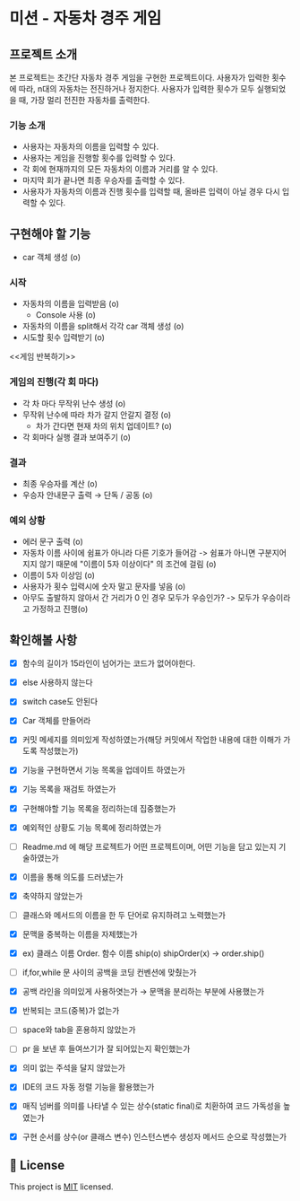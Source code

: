 # 미션 - 자동차 경주 게임

## 프로젝트 소개
본 프로젝트는 초간단 자동차 경주 게임을 구현한 프로젝트이다.
사용자가 입력한 횟수에 따라, n대의 자동차는 전진하거나 정지한다. 사용자가 입력한 횟수가 모두 실행되었을 때, 가장 멀리 전진한 자동차를 출력한다.

### 기능 소개
- 사용자는 자동차의 이름을 입력할 수 있다.
- 사용자는 게임을 진행할 횟수를 입력할 수 있다.
- 각 회에 현재까지의 모든 자동차의 이름과 거리를 알 수 있다.
- 마지막 회가 끝나면 최종 우승자를 출력할 수 있다.
- 사용자가 자동차의 이름과 진행 횟수를 입력할 때, 올바른 입력이 아닐 경우 다시 입력할 수 있다.

## 구현해야 할 기능
- car 객체 생성 (o)
### 시작
- 자동차의 이름을 입력받음 (o)
  - Console 사용 (o)
- 자동차의 이름을 split해서 각각 car 객체 생성 (o)
- 시도할 횟수 입력받기 (o)

<<게임 반복하기>>

### 게임의 진행(각 회 마다)
- 각 차 마다 무작위 난수 생성 (o)
- 무작위 난수에 따라 차가 갈지 안갈지 결정 (o)
  - 차가 간다면 현재 차의 위치 업데이트? (o)
- 각 회마다 실행 결과 보여주기 (o)

### 결과
- 최종 우승자를 계산 (o)
- 우승자 안내문구 출력 → 단독 / 공동 (o)

### 예외 상황
- 에러 문구 출력 (o)
- 자동차 이름 사이에 쉼표가 아니라 다른 기호가 들어감 -> 쉼표가 아니면 구분지어지지 않기 때문에 "이름이 5자 이상이다" 의 조건에 걸림 (o)
- 이름이 5자 이상임 (o)
- 사용자가 횟수 입력시에 숫자 말고 문자를 넣음 (o)
- 아무도 출발하지 않아서 간 거리가 0 인 경우 모두가 우승인가? -> 모두가 우승이라고 가정하고 진행(o)

## 확인해볼 사항
- [x]  함수의 길이가 15라인이 넘어가는 코드가 없어야한다.
- [x]  else 사용하지 않는다
- [x]  switch case도 안된다
- [x]  Car 객체를 만들어라

- [x]  커밋 메세지를 의미있게 작성하였는가(해당 커밋에서 작업한 내용에 대한 이해가 가도록 작성했는가)
- [x]  기능을 구현하면서 기능 목록을 업데이트 하였는가
- [x]  기능 목록을 재검토 하였는가
  - [x]  구현해야할 기능 목록을 정리하는데 집중했는가
  - [x]  예외적인 상황도 기능 목록에 정리하였는가
- [ ]  Readme.md 에 해당 프로젝트가 어떤 프로젝트이며, 어떤 기능을 담고 있는지 기술하였는가

- [x]  이름을 통해 의도를 드러냈는가
- [x]  축약하지 않았는가
  - [ ]  클래스와 메서드의 이름을 한 두 단어로 유지하려고 노력했는가
  - [x]  문맥을 중복하는 이름을 자제했는가
  - [x]  ex) 클래스 이름 Order. 함수 이름 ship(o) shipOrder(x) → order.ship()
- [ ]  if,for,while 문 사이의 공백을 코딩 컨벤션에 맞췄는가
- [x]  공백 라인을 의미있게 사용하엿는가 → 문맥을 분리하는 부분에 사용했는가
- [x]  반복되는 코드(중복)가 없는가
- [ ]  space와 tab을 혼용하지 않았는가
  - [ ]  pr 을 보낸 후 들여쓰기가 잘 되어있는지 확인했는가
- [x]  의미 없는 주석을 달지 않았는가
- [x]  IDE의 코드 자동 정렬 기능을 활용했는가
- [x]  매직 넘버를 의미를 나타낼 수 있는 상수(static final)로 치환하여 코드 가독성을 높였는가
- [x]  구현 순서를 상수(or 클래스 변수) 인스턴스변수 생성자 메서드 순으로 작성했는가

## 📝 License

This project is [MIT](https://github.com/woowacourse/java-racingcar-precourse/blob/master/LICENSE) licensed.
